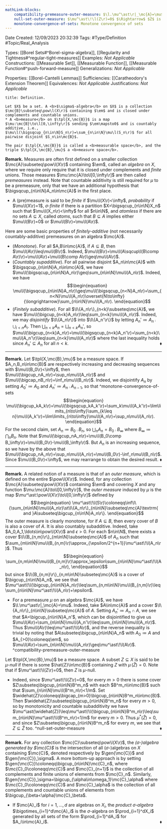 ```yaml
---
mathLink-blocks:
    compatibility-premeasure-outer-measure: $\l.\mu^\ast\r|_\mc{A}=\mu$
    null-set-outer-measure: $\mu^\ast\!\l(Z\r)=0$ $\Rightarrow$ $Z$ is $\mu$-null
    monotone-convergence-of-sets: Monotone convergence of sets
---
```


<div class="topSpace"></div>

Date Created: 12/09/2023 20:32:39
Tags: #Type/Definition #Topic/Real_Analysis

Types: [[Borel Sets#^Borel-sigma-algebra]], [[Regularity and Tightness#^regular-tight-measures]]
Examples: <i>Not Applicable</i>
Constructions: [[Measurable Set]], [[Measurable Function]], [[Measurable Function#^push-forward-measure]]
Generalizations: <i>Not Applicable</i>

Properties: [[Borel-Cantelli Lemmas]]
Sufficiencies: [[Caratheodory's Extension Theorem]]
Equivalences: <i>Not Applicable</i>
Justifications: <i>Not Applicable</i>

``` ad-Definition
title: Definition.

Let $X$ be a set. A <b>$\sigma$-algebra</b> on $X$ is a collection $\mc{B}\subseteq\pow\l(X\r)$ containing $\em$ and is closed under complements and countable unions.
* A <b>measure</b> on $\tpl{X,\mc{B}}$ is a map $\mu:\mc{B}\to\l[0,\infty\r]$ sending $\em\mapsto0$ and is countably additive, i.e., $\mu\l(\bigsqcup_{n\in\N}S_n\r)=\sum_{n\in\N}\mu\l(S_n\r)$ for all pairwise disjoint $S_n\in\mc{B}$.

The pair $\tpl{X,\mc{B}}$ is called a <b>measurable space</b>, and the triple $\tpl{X,\mc{B},\mu}$ a <b>measure space</b>.

```

<b>Remark.</b> Measures are often first defined on a smaller collection $\mc{A}\subseteq\pow\l(X\r)$ containing $\em$, called an <i>algebra</i> on $X$, where we require only require that it is closed under complements and <i>finite</i> unions. Those measures $\mu:\mc{A}\to\l[0,\infty\r]$ are then called <i>premeasures</i> instead. Note that countable additivity is still required for $\mu$ to be a premeasure, only that we have an additional hypothesis that $\bigsqcup_{n\in\N}A_n\in\mc{A}$ in the first place.
* A (pre)measure is said to be <i>finite</i> if $\mu\l(X\r)<\infty$, <i>probability</i> if $\mu\l(X\r)=1$, <i>$\sigma$-finite</i> if there is a partition $X=\bigsqcup_{n\in\N}X_n$ such that $\mu\l(X_n\r)<\infty$ for all $n\in\N$, and <i>atomless</i> if there are no sets $A\subseteq X$, called <i>atoms</i>, such that $B\subseteq A$ implies either $\mu\l(B\r)=0$ or $\mu\l(B\r)=\mu\l(A\r)$.

Here are some basic properties of <i>finitely-additive</i> (not necessarily countably-additive) premeasures on an algebra $\mc{A}$.
* (<i>Monotone</i>). For all $A,B\in\mc{A}$, if $A\subseteq B$, then $\mu\l(A\r)\leq\mu\l(B\r)$. Indeed, $\mu\l(B\r)=\mu\l(A\sqcup\l(B\comp A\r)\r)=\mu\l(A\r)+\mu\l(B\comp A\r)\geq\mu\l(A\r)$.
* (<i>Countably supadditive</i>). For all pairwise disjoint $A_n\in\mc{A}$ with $\bigsqcup_{n\in\N}A_n\in\mc{A}$, we have $\mu\l(\bigsqcup_{n\in\N}A_n\r)\geq\sum_{n\in\N}\mu\l(A_n\r)$. Indeed, we have
    $$\begin{equation}
        \mu\l(\bigsqcup_{n\in\N}A_n\r)\geq\mu\l(\bigsqcup_{n<N}A_n\r)=\sum_{n<N}\mu\l(A_n\r)\overset{N\to\infty}{\longrightarrow}\sum_{n\in\N}\mu\l(A_n\r).
    \end{equation}$$
* (<i>Finitely subadditive</i>). For all $\l\{A_n\r\}_{n<k}\subseteq\mc{A}$, we have $\mu\l(\bigcup_{n<k}A_n\r)\leq\sum_{n<k}\mu\l(A_n\r)$. Indeed, we may <i>disjointify</i> $\l\{A_n\r\}$ into $\l\{A_n'\r\}$ by letting $A_n'\coloneqq A_n\comp\bigcup_{i<n}A_i$. Then $\bigcup_{n<k}A_n=\bigsqcup_{n<k}A_n'$, so $\mu\l(\bigcup_{n<k}A_n\r)=\mu\l(\bigsqcup_{n<k}A_n'\r)=\sum_{n<k}\mu\l(A_n'\r)\leq\sum_{n<k}\mu\l(A_n\r)$ where the last inequality holds since $A_n'\subseteq A_n$ for all $n<k$.<span style="float:right;">$\blacklozenge$</span>

---

<b>Remark.</b> Let $\tpl{X,\mc{B},\mu}$ be a measure space. If $A_n,B_n\in\mc{B}$ are respectively increasing and decreasing sequences with $\mu\l(B_0\r)<\infty$, then $\mu\l(\bigcup_nA_n\r)=\sup_n\mu\l(A_n\r)$ and $\mu\l(\bigcap_nB_n\r)=\inf_n\mu\l(B_n\r)$. Indeed, we disjointify $A_n$ by setting $A_0'\coloneqq A_0$ and $A_n'\coloneqq A_n\comp A_{n-1}$, so that ^monotone-convergence-of-sets
$$\begin{equation}
    \mu\l(\bigcup_kA_k\r)=\mu\l(\bigsqcup_kA_k'\r)=\sum_k\mu\l(A_k'\r)=\lim\limits_{n\to\infty}\sum_{k\leq n}\mu\l(A_k'\r)=\lim\limits_{n\to\infty}\mu\l(A_n\r)=\sup_n\mu\l(A_n\r).
\end{equation}$$
For the second claim, set $A_n\coloneqq B_0\comp B_n$, so $\bigcup_nA_n=B_0\comp B_\infty$ where $B_\infty\coloneqq\bigcap_nB_n$. Note that $\mu\l(\bigcup_nA_n\r)=\mu\l(B_0\comp B_\infty\r)=\mu\l(B_0\r)-\mu\l(B_\infty\r)$. But $A_n$ is an increasing sequence, so we have by the above that $\mu\l(\bigcup_nA_n\r)=\sup_n\mu\l(A_n\r)=\mu\l(B_0\r)-\inf_n\mu\l(B_n\r)$. Since $\mu\l(B_0\r)<\infty$, we may rearrange to obtain the desired result.<span style="float:right;">$\blacklozenge$</span>

---

<b>Remark.</b> A related notion of a measure is that of an <i>outer measure</i>, which is defined on the entire $\pow\l(X\r)$. Indeed, for any collection $\mc{A}\subseteq\pow\l(X\r)$ containing $\em$ and covering $X$ and any function $\mu:\mc{A}\to\l[0,\infty\r]$, the <i>outer measure</i> induced by $\mu$ is the map $\mu^\ast:\pow\l(X\r)\to\l[0,\infty\r]$ defined by
$$\begin{equation}
    \mu^\ast\!\l(S\r)\coloneqq\inf\l\{\sum_{n\in\N}\mu\l(A_n\r)\st\l\{A_n\r\}_{n\in\N}\subseteq\mc{A}\textrm{ and }A\subseteq\bigcup_{n\in\N}A_n\r\}.
\end{equation}$$
The outer measure is clearly monotone, for if $A\subseteq B$, then every cover of $B$ is also a cover of $A$. It is also countably subadditive. Indeed, take $A_0,A_1,\ldots\in\pow\l(X\r)$ and $\epsilon>0$. For each $n\in\N$, there exists a cover $\l\{B_{n,m}\r\}_{m\in\N}\subseteq\mc{A}$ of $A_n$ such that $\sum_{m\in\N}\mu\l(B_{n,m}\r)\approx_{\epsilon/2^{n+1}}\mu^\ast\!\l(A_n\r)$. Thus
$$\begin{equation}
    \sum_{n,m\in\N}\mu\l(B_{n,m}\r)\approx_\epsilon\sum_{n\in\N}\mu^\ast\!\l(A_n\r),
\end{equation}$$
but since $\l\{B_{n,m}\r\}_{n,m\in\N}\subseteq\mc{A}$ is a cover of $\bigcup_{n\in\N}A_n$, we see that $\mu^\ast\!\l(\bigcup_{n\in\N}A_n\r)\leq\sum_{n,m\in\N}\mu\l(B_{n,m}\r)\leq\sum_{n\in\N}\mu^\ast\!\l(A_n\r)+\epsilon$.
* For a premeasure $\mu$ on an algebra $\mc{A}$, we have $\l.\mu^\ast\r|_\mc{A}=\mu$. Indeed, take $A\in\mc{A}$ and a cover $\l\{A_n\r\}_{n\in\N}\subseteq\mc{A}$ of $A$. Setting $A_n'\coloneqq A_n\cap A$, we see that $A=\bigcup_{n\in\N}A_n'$, which can be disjointified to give us $\mu\l(A\r)=\sum_{n\in\N}\mu\l(A_n'\r)\leq\sum_{n\in\N}\mu\l(A_n\r)$. Thus $\mu\l(A\r)\leq\mu^\ast\!\l(A\r)$, and the reverse inequality is trivial by noting that $A\subseteq\bigcup_{n\in\N}A_n$ with $A_0\coloneqq A$ and $A_{>0}\coloneqq\em$, so $\mu\l(A\r)=\sum_{n\in\N}\mu\l(A_n\r)\geq\mu^\ast\!\l(A\r)$. ^compatibility-premeasure-outer-measure

Let $\tpl{X,\mc{B},\mu}$ be a measure space. A subset $Z\subseteq X$ is said to be <i>$\mu$-null</i> if there is some $\hat{Z}\in\mc{B}$ containing $Z$ with $\mu\,(\hat{Z})=0$. Note that if $\mu^\ast\!\l(Z\r)=0$, then $Z$ is $\mu$-null.
* Indeed, since $\mu^\ast\!\l(Z\r)=0$, for every $m>0$ there is some cover $Z\subseteq\bigcup_{n\in\N}B^m_n$ with each $B^m_n\in\mc{B}$ such that $\sum_{n\in\N}\mu\l(B^m_n\r)<1/m$. Set $\widehat{Z}\coloneqq\bigcap_{m>0}\bigcup_{n\in\N}B^m_n\in\mc{B}$. Then $\widehat{Z}\subseteq\bigcup_{n\in\N}B^m_n$ for every $m>0$, so by monotonicity and countable subadditivity we have $\mu^\ast(\widehat{Z})\leq\mu^\ast\!\l(\bigcup_{n\in\N}B^m_n\r)\leq\sum_{n\in\N}\mu^\ast\!\l(B^m_n\r)<1/m$ for every $m>0$. Thus $\mu^\ast(\widehat{Z})=0$, and since $Z\subseteq\bigcup_{n\in\N}B^m_n$ for every $m$, we see that $Z\subseteq\widehat{Z}$ too.<span style="float:right;">$\blacklozenge$</span> ^null-set-outer-measure

---

<b>Remark.</b> For any collection $\mc{C}\subseteq\pow\l(X\r)$, the <i>($\sigma$-)algebra generated by $\mc{C}$</i> is the intersection of all ($\sigma$-)algebras on $X$ containing $\mc{C}$, denoted respectively by $\gen{\mc{C}}$ and $\gen{\mc{C}}_\sigma$. A more bottom-up approach is by setting $\gen{\mc{C}}\coloneqq\bigcup_{n\in\N}\mc{C}_n$, where $\mc{C}_0\coloneqq\mc{C}$ and $\mc{C}_{n+1}$ is the collection of all complements and finite unions of elements from $\mc{C}_n$. Similarly, $\gen{\mc{C}}_\sigma=\bigcup_{\alpha\in\omega_1}\mc{C}_\alpha$ where $\mc{C}_0\coloneqq\mc{C}$ and $\mc{C}_\alpha$ is the collection of all complements and countable unions of elements from $\bigcup_{\beta<\alpha}\mc{C}_\beta$.
* If $\mc{A}_i$ for $i=1,\dots,d$ are algebras on $X_i$, the <i>product $\sigma$-algebra</i> $\bigotimes_{i=1}^d\mc{A}_i$ is the $\sigma$-algebra on $\prod_{i=1}^dX_i$ generated by all sets of the form $\prod_{i=1}^dA_i$ for $A_i\in\mc{A}_i$.<span style="float:right;">$\blacklozenge$</span>
